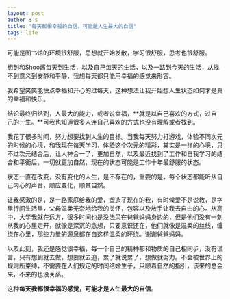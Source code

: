 ```yaml
---
layout: post
author : s
title: "每天都很幸福的自信，可能是人生最大的自信"
tags: life
---
```


可能是图书馆的环境很舒服，思想就开始发散，学习很舒服，思考也很舒服。

想到和Shoo酱每天到生活，以及自己每天的生活，以及一路到今天的生活，从找不到意义到安静和平静，我想每天都只能用幸福的感觉来形容。

我希望笑笑能快点幸福和开心的过每天，这种想法让我开始想人生状态如何才是真的幸福和快乐。

结论最终归结到，人最大的能力，或者说幸福，**就是以自己喜欢的方式，过自己的一生。**可我也知道很多人连自己喜欢的方式也没有理解或者找到。

我花了很多时间，努力想要找到人生的目标。当我每天努力打游戏，体验不同次元的时候的心境，和我现在每天学习，体验这个次元的精彩，其实是一样的心境，只不过次元结合后，让人神合一了，更加自然，以及最近找到了工作和自我学习的结合和平衡后，一切就更加自然，现在的状态可能是工作十年最舒服的状态。

状态一直在改变，没有变化的人生，是不存在的，重要的是，每个状态都能听从自己内心的声音，顺应变化，顺其自然。

让我感激的是，是一路家庭给我的爱，塑造了现在的我，有时候爱不是说教，是字里行间生活里，父母温柔无奈地给我的关怀，包容以及放手让我去自由的心。从高中，大学我就在远方，很多时间也是没法呆在爸爸妈妈身边的，但是他们没有一刻从我的心里走开，就像是深沉的念想，只要意识还在，他们就像是温柔的丝线，缠绕在心里，那些力量的源泉都在自这样温柔的环绕。谢谢爸爸妈妈。

以及此刻，我还是感觉很幸福，每一个自己的精神都和物质的自己相同步，没有谎言，只有想到就去做，想要就去追，累了就说累了，想做就努力。不会被世界上的规则所束缚，不需要在人们规定的时间结婚生子，只顺着自然的指引，该来的总会来，不来的也没关系。

这种**每天我都很幸福的感觉，可能才是人生最大的自信**。

